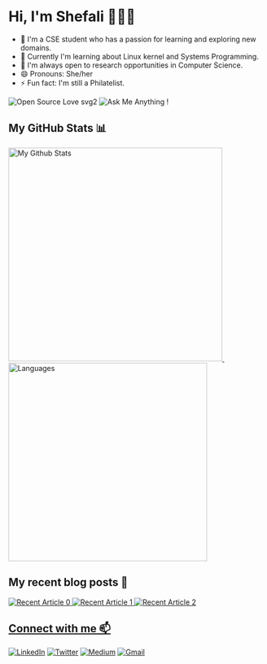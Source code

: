 # Hi, I'm Shefali 👩🏻‍💻
- 🔭 I'm a CSE student who has a passion for learning and exploring new domains.
- 🌱 Currently I'm learning about Linux kernel and Systems Programming.
- 👯 I'm always open to research opportunities in Computer Science.
- 😄 Pronouns: She/her
- ⚡ Fun fact: I'm still a Philatelist.

![Open Source Love svg2](https://badges.frapsoft.com/os/v2/open-source.svg?v=103)
![Ask Me Anything !](https://img.shields.io/badge/Ask%20me-anything-1abc9c.svg)
<!--
## My Tech Stack 🧰
![C](https://img.shields.io/badge/-C-000?&logo=C) ![C++](https://img.shields.io/badge/-C++-00599C?style=flat-square&logo=c) [![Python](https://img.shields.io/badge/-Python-3776AB?style=flat-square&logo=python&logoColor=ffffff)](https://www.python.org/)
 [![HTML](https://img.shields.io/static/v1?label=&message=HTML&color=ff751a&logo=HTML5&logoColor=FFFFFF)](https://developer.mozilla.org/en-US/docs/Web/Guide/HTML/HTML5) ![CSS3](https://img.shields.io/badge/-CSS3-1572B6?style=flat-square&logo=css3) [![JavaScript](https://img.shields.io/badge/-JavaScript-%23F7DF1C?style=flat-square&logo=javascript&logoColor=000000&labelColor=%23F7DF1C&color=%23FFCE5A)](https://www.javascript.com/) ![PHP](https://img.shields.io/badge/-php-394989?style=plastic&logo=php) [![Flask](https://img.shields.io/badge/-Flask-000000?style=flat-square&logo=Flask&logoColor=ffffff)](https://flask.palletsprojects.com/) ![MySQL](https://img.shields.io/badge/-MySQL-black?style=flat-square&logo=mysql) ![MongoDB](https://img.shields.io/badge/-MongoDB-black?style=flat-square&logo=mongodb) ![Redis](https://img.shields.io/badge/-Redis-black?style=flat-square&logo=Redis) ![Prometheus](https://img.shields.io/badge/-Prometheus-DF4F2B?style=flat-square&logo=Prometheus&logoColor=ffffff) ![Grafana](https://img.shields.io/badge/-Grafana-000?&logo=Grafana) ![ELK Stack](https://img.shields.io/badge/-Elastic%20Stack-005571?style=flat-square&logo=Elastic%20Stack) ![TensorFlow](https://img.shields.io/badge/-TensorFlow-FF6F00?style=flat-square&logo=TensorFlow&logoColor=ffffff) ![Hadoop](https://img.shields.io/badge/-Hadoop-66CCFF?style=flat-square&logo=Apache%20Hadoop&logoColor=FFFF00) ![Spark](https://img.shields.io/badge/-Spark-FFFFFF?style=flat-square&logo=Apache%20Spark&logoColor=E25A1C) ![Docker](https://img.shields.io/badge/-Docker-black?style=flat-square&logo=docker) ![Podman](https://img.shields.io/badge/-Podman-black?style=flat-square&logo=podman) ![Amazon AWS](https://img.shields.io/badge/AWS-232F3E?style=flat-square&logo=amazon-aws) ![Microsoft Azure](https://img.shields.io/badge/Azure-232F7E?style=flat-square&logo=microsoft-azure) ![Google Cloud](https://img.shields.io/badge/GCP-black?style=flat-square&logo=google-cloud) ![OpenShift](https://img.shields.io/badge/-OpenShift-EE0000?style=flat-square&logo=red%20hat%20open%20shift&logoColor=ffffff) ![OpenStack](https://img.shields.io/badge/-OpenStack-ED1944?style=flat-square&logo=OpenStack&logoColor=ffffff) ![Ansible](https://img.shields.io/badge/Ansible-black?style=flat-square&logo=ansible) ![Kubernetes](https://img.shields.io/badge/-Kubernetes-326CE5?style=flat-square&logo=Kubernetes&logoColor=ffffff)  ![Jenkins](https://img.shields.io/badge/-Jenkins-black?style=plastic&logo=Jenkins) ![Terraform](https://img.shields.io/badge/-Terraform-7B42BC?style=flat-square&logo=Terraform)
-->
## My GitHub Stats 📊 
<a href="https://github.com/Shefali199">
<p>
<img src="https://github-readme-stats.vercel.app/api?username=Shefali199&show_icons=true&theme=radical" alt="My Github Stats" width="420"/>&nbsp;
    <img src="https://github-readme-stats.vercel.app/api/top-langs/?username=Shefali199&layout=compact&theme=radical" alt="Languages" width="390">
</p>
</a>

## My recent blog posts 🔆
<a target="_blank" href="https://github-readme-medium-recent-article.vercel.app/medium/@shefali9/0"><img src="https://github-readme-medium-recent-article.vercel.app/medium/@shefali9/0" alt="Recent Article 0">
<a target="_blank" href="https://github-readme-medium-recent-article.vercel.app/medium/@shefali9/1"><img src="https://github-readme-medium-recent-article.vercel.app/medium/@shefali9/1" alt="Recent Article 1">
<a target="_blank" href="https://github-readme-medium-recent-article.vercel.app/medium/@shefali9/2"><img src="https://github-readme-medium-recent-article.vercel.app/medium/@shefali9/2" alt="Recent Article 2">

<!--
Here are some ideas to get you started:

- 🔭 I’m currently working on ...
- 🌱 I’m currently learning ...
- 👯 I’m looking to collaborate on ...
- 🤔 I’m looking for help with ...git config --global http.sslBackend schannel
- 💬 Ask me about ...
- 📫 How to reach me: ...
- 😄 Pronouns: ...
- ⚡ Fun fact: ...
-->
## Connect with me 📫
[![LinkedIn](https://img.shields.io/badge/linkedin-%230077B5.svg?style=for-the-badge&logo=linkedin&logoColor=white)](https://www.linkedin.com/in/sharma-shefali/)
[![Twitter](https://img.shields.io/badge/Twitter-%231DA1F2.svg?style=for-the-badge&logo=Twitter&logoColor=white)](https://twitter.com/Shefali21)
[![Medium](https://img.shields.io/badge/Medium-12100E?style=for-the-badge&logo=medium&logoColor=white)](https://medium.com/@shefali9)
[![Gmail](https://img.shields.io/badge/Gmail-D14836?style=for-the-badge&logo=gmail&logoColor=white)](mailto:sshefali021@gmail.com)
